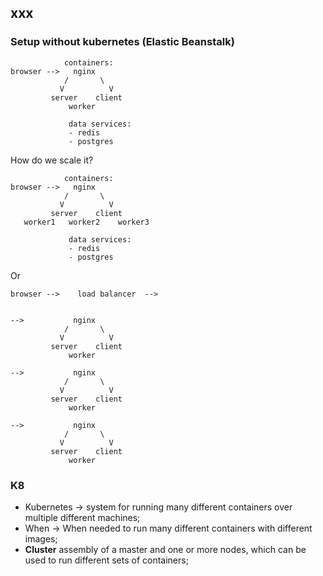 ## xxx
### Setup without kubernetes (Elastic Beanstalk)
```
            containers:
browser -->   nginx
            /       \
           V          V
         server    client
             worker
             
             data services:
             - redis 
             - postgres
```
How do we scale it?

```
            containers:
browser -->   nginx
            /       \
           V          V
         server    client
   worker1   worker2    worker3
             
             data services:
             - redis 
             - postgres
```
Or
```
browser -->    load balancer  -->


-->           nginx
            /       \
           V          V
         server    client
             worker

-->           nginx
            /       \
           V          V
         server    client
             worker

-->           nginx
            /       \
           V          V
         server    client
             worker

```

### K8
* Kubernetes -> system for running many different containers over multiple different machines;
* When -> When needed to run many different containers with different images;
* **Cluster** assembly of a master and one or more nodes, which can be used to run different sets of containers;


